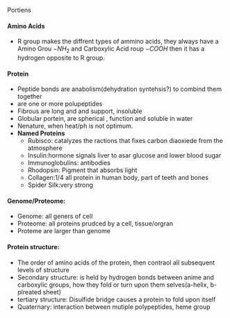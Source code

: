 Portiens
#### Amino Acids
 - R group makes the diffrent types of ammino acids, they always have a Amino Grou $-NH_2$ and Carboxylic Acid roup $-COOH$ then it has a hydrogen opposite to R group.

#### Protein
 - Peptide bonds are anabolism(dehydration syntehsis?) to combind them together
 - are one or more polupeptides
 - Fibrous are long and and support, insoluble
 - Globular portein, are spherical , function and soluble in water
 - Nenature, when heat/ph is not optimum.
 - **Named Proteins**
	 - Rubisco: catalyzes the ractions that fixes carbon diaoxiede from the atmosphere
	 - Insulin:hormone signals liver to asar glucose and lower blood sugar
	 - Immunoglobulins: antibodies
	 - Rhodopsin: Pigment that absorbs light
	 - Collagen:1/4 all protein in human body, part of teeth and bones
	 - Spider Silk:very strong

#### Genome/Proteome:
 - Genome: all geners of cell
 - Proteome: all proteins prudced by a cell, tissue/orgran
 - Proteme are larger than genome

#### Protein structure:
 - The order of amino acids of the protein, then contraol all subsequent levels of structure
 - Secondary structure: is held by hydrogen bonds between anime and carboxylic groups, how they fold or turn upon them selves(a-helix, b-plreated sheet)
 - tertiary structure: Disulfide bridge causes a protein to fold upon itself
 - Quaternary: interaction between mutiple polypeptides, heme group
<!--stackedit_data:
eyJoaXN0b3J5IjpbNjU3NTc2NTEwLC0yMDgxOTcxNTcyLC0xMT
c0MDg4NTE3LDU0NTEwNDUyMiwxOTUwMDQxMTE1LDE0MjM5NDEw
NDldfQ==
-->